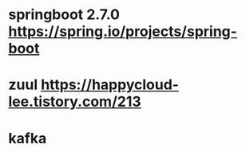 # springboot 2.7.0 https://spring.io/projects/spring-boot
# zuul https://happycloud-lee.tistory.com/213
# kafka
